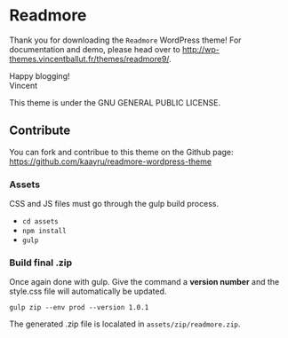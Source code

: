 Readmore
===


Thank you for downloading the `Readmore` WordPress theme! For documentation and demo, please head over to http://wp-themes.vincentballut.fr/themes/readmore9/.

Happy blogging!<br />
Vincent

This theme is under the GNU GENERAL PUBLIC LICENSE.

## Contribute

You can fork and contribue to this theme on the Github page: https://github.com/kaayru/readmore-wordpress-theme


### Assets

CSS and JS files must go through the gulp build process.

* `cd assets`
* `npm install`
* `gulp`

### Build final .zip

Once again done with gulp. Give the command a **version number** and the style.css file will automatically be updated.

`gulp zip --env prod --version 1.0.1`

The generated .zip file is localated in `assets/zip/readmore.zip`.
